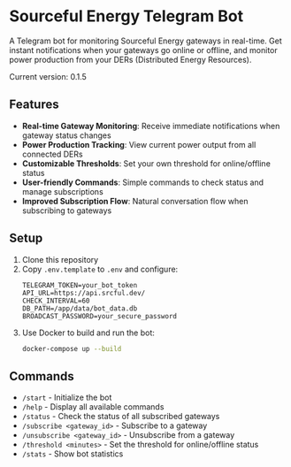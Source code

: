# Sourceful Energy Telegram Bot

A Telegram bot for monitoring Sourceful Energy gateways in real-time. Get instant notifications when your gateways go online or offline, and monitor power production from your DERs (Distributed Energy Resources).

Current version: 0.1.5

## Features

- **Real-time Gateway Monitoring**: Receive immediate notifications when gateway status changes
- **Power Production Tracking**: View current power output from all connected DERs
- **Customizable Thresholds**: Set your own threshold for online/offline status
- **User-friendly Commands**: Simple commands to check status and manage subscriptions
- **Improved Subscription Flow**: Natural conversation flow when subscribing to gateways

## Setup

1. Clone this repository
2. Copy `.env.template` to `.env` and configure:
   ```
   TELEGRAM_TOKEN=your_bot_token
   API_URL=https://api.srcful.dev/
   CHECK_INTERVAL=60
   DB_PATH=/app/data/bot_data.db
   BROADCAST_PASSWORD=your_secure_password
   ```
3. Use Docker to build and run the bot:
   ```bash
   docker-compose up --build
   ```

## Commands

- `/start` - Initialize the bot
- `/help` - Display all available commands
- `/status` - Check the status of all subscribed gateways
- `/subscribe <gateway_id>` - Subscribe to a gateway
- `/unsubscribe <gateway_id>` - Unsubscribe from a gateway
- `/threshold <minutes>` - Set the threshold for online/offline status
- `/stats` - Show bot statistics

